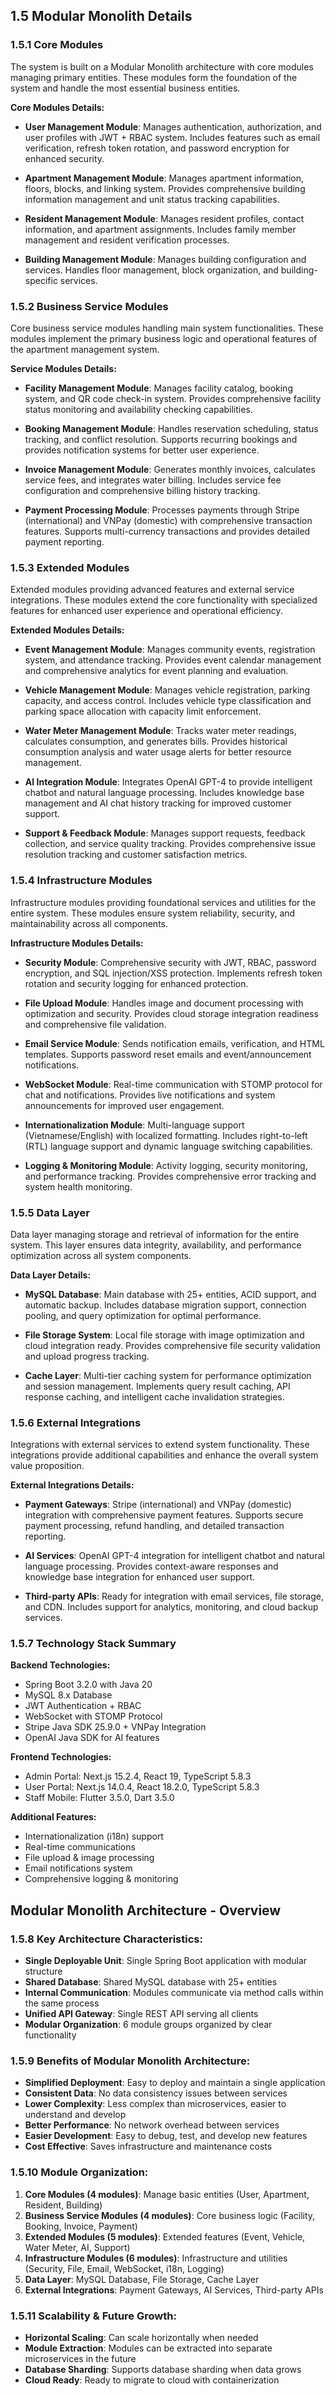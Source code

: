 ## 1.5 Modular Monolith Details

### 1.5.1 Core Modules

The system is built on a Modular Monolith architecture with core modules managing primary entities. These modules form the foundation of the system and handle the most essential business entities.

**Core Modules Details:**

- **User Management Module**: Manages authentication, authorization, and user profiles with JWT + RBAC system. Includes features such as email verification, refresh token rotation, and password encryption for enhanced security.

- **Apartment Management Module**: Manages apartment information, floors, blocks, and linking system. Provides comprehensive building information management and unit status tracking capabilities.

- **Resident Management Module**: Manages resident profiles, contact information, and apartment assignments. Includes family member management and resident verification processes.

- **Building Management Module**: Manages building configuration and services. Handles floor management, block organization, and building-specific services.

### 1.5.2 Business Service Modules

Core business service modules handling main system functionalities. These modules implement the primary business logic and operational features of the apartment management system.

**Service Modules Details:**

- **Facility Management Module**: Manages facility catalog, booking system, and QR code check-in system. Provides comprehensive facility status monitoring and availability checking capabilities.

- **Booking Management Module**: Handles reservation scheduling, status tracking, and conflict resolution. Supports recurring bookings and provides notification systems for better user experience.

- **Invoice Management Module**: Generates monthly invoices, calculates service fees, and integrates water billing. Includes service fee configuration and comprehensive billing history tracking.

- **Payment Processing Module**: Processes payments through Stripe (international) and VNPay (domestic) with comprehensive transaction features. Supports multi-currency transactions and provides detailed payment reporting.

### 1.5.3 Extended Modules

Extended modules providing advanced features and external service integrations. These modules extend the core functionality with specialized features for enhanced user experience and operational efficiency.

**Extended Modules Details:**

- **Event Management Module**: Manages community events, registration system, and attendance tracking. Provides event calendar management and comprehensive analytics for event planning and evaluation.

- **Vehicle Management Module**: Manages vehicle registration, parking capacity, and access control. Includes vehicle type classification and parking space allocation with capacity limit enforcement.

- **Water Meter Management Module**: Tracks water meter readings, calculates consumption, and generates bills. Provides historical consumption analysis and water usage alerts for better resource management.

- **AI Integration Module**: Integrates OpenAI GPT-4 to provide intelligent chatbot and natural language processing. Includes knowledge base management and AI chat history tracking for improved customer support.

- **Support & Feedback Module**: Manages support requests, feedback collection, and service quality tracking. Provides comprehensive issue resolution tracking and customer satisfaction metrics.

### 1.5.4 Infrastructure Modules

Infrastructure modules providing foundational services and utilities for the entire system. These modules ensure system reliability, security, and maintainability across all components.

**Infrastructure Modules Details:**

- **Security Module**: Comprehensive security with JWT, RBAC, password encryption, and SQL injection/XSS protection. Implements refresh token rotation and security logging for enhanced protection.

- **File Upload Module**: Handles image and document processing with optimization and security. Provides cloud storage integration readiness and comprehensive file validation.

- **Email Service Module**: Sends notification emails, verification, and HTML templates. Supports password reset emails and event/announcement notifications.

- **WebSocket Module**: Real-time communication with STOMP protocol for chat and notifications. Provides live notifications and system announcements for improved user engagement.

- **Internationalization Module**: Multi-language support (Vietnamese/English) with localized formatting. Includes right-to-left (RTL) language support and dynamic language switching capabilities.

- **Logging & Monitoring Module**: Activity logging, security monitoring, and performance tracking. Provides comprehensive error tracking and system health monitoring.

### 1.5.5 Data Layer

Data layer managing storage and retrieval of information for the entire system. This layer ensures data integrity, availability, and performance optimization across all system components.

**Data Layer Details:**

- **MySQL Database**: Main database with 25+ entities, ACID support, and automatic backup. Includes database migration support, connection pooling, and query optimization for optimal performance.

- **File Storage System**: Local file storage with image optimization and cloud integration ready. Provides comprehensive file security validation and upload progress tracking.

- **Cache Layer**: Multi-tier caching system for performance optimization and session management. Implements query result caching, API response caching, and intelligent cache invalidation strategies.

### 1.5.6 External Integrations

Integrations with external services to extend system functionality. These integrations provide additional capabilities and enhance the overall system value proposition.

**External Integrations Details:**

- **Payment Gateways**: Stripe (international) and VNPay (domestic) integration with comprehensive payment features. Supports secure payment processing, refund handling, and detailed transaction reporting.

- **AI Services**: OpenAI GPT-4 integration for intelligent chatbot and natural language processing. Provides context-aware responses and knowledge base integration for enhanced user support.

- **Third-party APIs**: Ready for integration with email services, file storage, and CDN. Includes support for analytics, monitoring, and cloud backup services.

### 1.5.7 Technology Stack Summary

**Backend Technologies:**
- Spring Boot 3.2.0 with Java 20
- MySQL 8.x Database
- JWT Authentication + RBAC
- WebSocket with STOMP Protocol
- Stripe Java SDK 25.9.0 + VNPay Integration
- OpenAI Java SDK for AI features

**Frontend Technologies:**
- Admin Portal: Next.js 15.2.4, React 19, TypeScript 5.8.3
- User Portal: Next.js 14.0.4, React 18.2.0, TypeScript 5.8.3
- Staff Mobile: Flutter 3.5.0, Dart 3.5.0

**Additional Features:**
- Internationalization (i18n) support
- Real-time communications
- File upload & image processing
- Email notifications system
- Comprehensive logging & monitoring

## Modular Monolith Architecture - Overview

### 1.5.8 Key Architecture Characteristics:
- **Single Deployable Unit**: Single Spring Boot application with modular structure
- **Shared Database**: Shared MySQL database with 25+ entities
- **Internal Communication**: Modules communicate via method calls within the same process
- **Unified API Gateway**: Single REST API serving all clients
- **Modular Organization**: 6 module groups organized by clear functionality

### 1.5.9 Benefits of Modular Monolith Architecture:
- **Simplified Deployment**: Easy to deploy and maintain a single application
- **Consistent Data**: No data consistency issues between services
- **Lower Complexity**: Less complex than microservices, easier to understand and develop
- **Better Performance**: No network overhead between services
- **Easier Development**: Easy to debug, test, and develop new features
- **Cost Effective**: Saves infrastructure and maintenance costs

### 1.5.10 Module Organization:
1. **Core Modules (4 modules)**: Manage basic entities (User, Apartment, Resident, Building)
2. **Business Service Modules (4 modules)**: Core business logic (Facility, Booking, Invoice, Payment)
3. **Extended Modules (5 modules)**: Extended features (Event, Vehicle, Water Meter, AI, Support)
4. **Infrastructure Modules (6 modules)**: Infrastructure and utilities (Security, File, Email, WebSocket, i18n, Logging)
5. **Data Layer**: MySQL Database, File Storage, Cache Layer
6. **External Integrations**: Payment Gateways, AI Services, Third-party APIs

### 1.5.11 Scalability & Future Growth:
- **Horizontal Scaling**: Can scale horizontally when needed
- **Module Extraction**: Modules can be extracted into separate microservices in the future
- **Database Sharding**: Supports database sharding when data grows
- **Cloud Ready**: Ready to migrate to cloud with containerization